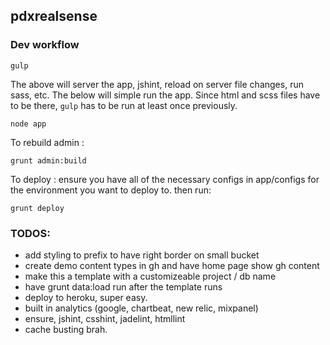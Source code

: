 ## pdxrealsense

### Dev workflow

```shell
gulp
```

The above will server the app, jshint, reload on server file changes, run sass, etc.
The below will simple run the app. Since html and scss files have to be there, `gulp` has to be run at least once previously.

```shell
node app
```

To rebuild admin :
```shell
grunt admin:build
```

To deploy :
ensure you have all of the necessary configs in app/configs for the environment you want to deploy to.
then run:

```shell
grunt deploy
```

### TODOS:

* add styling to prefix to have right border on small bucket
* create demo content types in gh and have home page show gh content
* make this a template with a customizeable project / db name
* have grunt data:load run after the template runs
* deploy to heroku, super easy.
* built in analytics (google, chartbeat, new relic, mixpanel)
* ensure, jshint, csshint, jadelint, htmllint
* cache busting brah.
